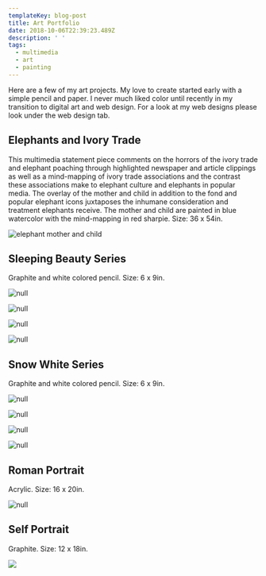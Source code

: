 ```yaml
---
templateKey: blog-post
title: Art Portfolio
date: 2018-10-06T22:39:23.489Z
description: ' '
tags:
  - multimedia
  - art
  - painting
---
```

Here are a few of my art projects. My love to create started early with a simple pencil and paper. I never much liked color until recently in my transition to digital art and web design. For a look at my web designs please look under the web design tab.

## Elephants and Ivory Trade

This multimedia statement piece comments on the horrors of the ivory trade and elephant poaching through highlighted newspaper and article clippings as well as a mind-mapping of ivory trade associations and the contrast these associations make to elephant culture and elephants in popular media. The overlay of the mother and child in addition to the fond and popular elephant icons juxtaposes the inhumane consideration and treatment elephants receive.  The mother and child are painted in blue watercolor with the mind-mapping in red sharpie. Size: 36 x 54in.

![elephant mother and child](/img/img_1360-2-.jpg)

## Sleeping Beauty Series

Graphite and white colored pencil. Size: 6 x 9in.

![null](/img/img_0549.jpg)

![null](/img/img_0551.jpg)

![null](/img/img_0550-1.jpg)

![null](/img/img_0552.jpg)

## Snow White Series

Graphite and white colored pencil. Size: 6 x 9in.

![null](/img/img_0553.jpg)

![null](/img/img_0554.jpg)

![null](/img/img_0555.jpg)

![null](/img/img_0556.jpg)

## Roman Portrait

Acrylic. Size: 16 x 20in.

![null](/img/img_1847.jpg)

## Self Portrait

Graphite. Size: 12 x 18in.

![](/img/img_1846.jpg)
